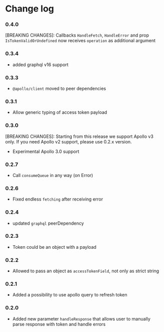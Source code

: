 # Change log

### 0.4.0
[BREAKING CHANGES]: Callbacks `HandleFetch`, `HandleError` and prop `IsTokenValidOrUndefined` now receives `operation` as additional argument

### 0.3.4
- added graphql v16 support

### 0.3.3
- `@apollo/client` moved to peer dependencies

### 0.3.1
- Allow generic typing of access token payload

### 0.3.0
[BREAKING CHANGES]: Starting from this release we support Apollo v3 only. If you need Apollo v2 support, please use
0.2.x version.

- Experimental Apollo 3.0 support

### 0.2.7
- Call `consumeQueue` in any way (on Error)

### 0.2.6
- Fixed endless `fetching` after receiving error

### 0.2.4
- updated `graphql` peerDependency

### 0.2.3
- Token could be an object with a payload

### 0.2.2
- Allowed to pass an object as `accessTokenField`, not only as strict string

### 0.2.1
- Added a possibility to use apollo query to refresh token

### 0.2.0
- Added new parameter `handleResponse` that allows user to manually parse response with token and handle errors
